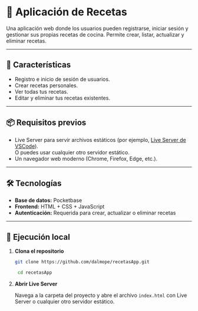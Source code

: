 # 📖 Aplicación de Recetas

Una aplicación web donde los usuarios pueden registrarse, iniciar sesión y gestionar sus propias recetas de cocina. Permite crear, listar, actualizar y eliminar recetas.

---

## 🚀 Características

- Registro e inicio de sesión de usuarios.
- Crear recetas personales.
- Ver todas tus recetas.
- Editar y eliminar tus recetas existentes.

---

## 📦 Requisitos previos

- Live Server para servir archivos estáticos (por ejemplo, [Live Server de VSCode](https://marketplace.visualstudio.com/items?itemName=ritwickdey.LiveServer)).  
  O puedes usar cualquier otro servidor estático.
- Un navegador web moderno (Chrome, Firefox, Edge, etc.).

---

## 🛠️ Tecnologías

- **Base de datos:** Pocketbase  
- **Frontend:** HTML + CSS + JavaScript  
- **Autenticación:** Requerida para crear, actualizar o eliminar recetas

---

## 🔧 Ejecución local

1. **Clona el repositorio**

   ```bash
   git clone https://github.com/dalmope/recetasApp.git

    cd recetasApp
    ```
2. **Abrir Live Server**

   Navega a la carpeta del proyecto y abre el archivo `index.html` con Live Server o cualquier otro servidor estático.
